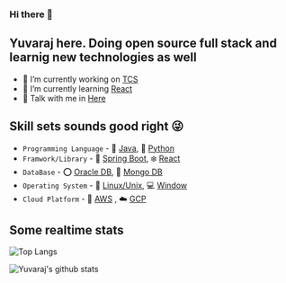 ### Hi there 👋

## Yuvaraj here. Doing open source full stack and learnig new technologies as well
<!--
**Yuvaraj2519/Yuvaraj2519** is a ✨ _special_ ✨ repository because its `README.md` (this file) appears on your GitHub profile.

Here are some ideas to get you started:
-->
- :briefcase: I’m currently working on [TCS](https://www.tcs.com/)
- :book: I’m currently learning [React](https://react.dev/)
- :speech_balloon: Talk with me in [Here](https://github.com/Yuvaraj2519/Yuvaraj2519/issues)

## Skill sets sounds good right 😜

- `Programming Language` - :tea: [Java](https://www.java.com/en/), :snake: [Python](https://www.python.org/)
- `Framwork/Library` - :leaves: [Spring Boot](https://spring.io/), :snowflake: [React](https://react.dev/)
- `DataBase` - :o: [Oracle DB](https://www.oracle.com/in/), :evergreen_tree: [Mongo DB](https://www.mongodb.com/)
- `Operating System` - :penguin: [Linux/Unix](https://www.linux.org/), :computer: [Window](https://www.microsoft.com/en-us/windows)
- `Cloud Platform` - :large_orange_diamond: [AWS](https://aws.amazon.com/) , :cloud: [GCP](https://cloud.google.com/)

## Some realtime stats 

![Top Langs](https://github-readme-stats.vercel.app/api/top-langs/?username=Yuvaraj2519)

![Yuvaraj's github stats](https://github-readme-stats.vercel.app/api?username=Yuvaraj2519)
